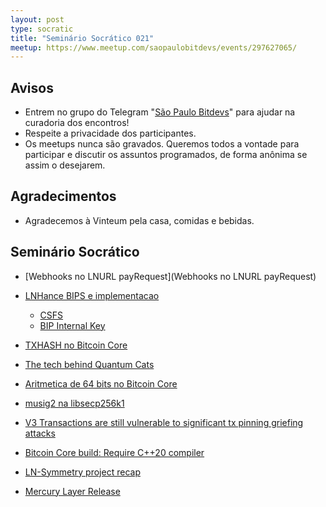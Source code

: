 ```yaml
---
layout: post
type: socratic
title: "Seminário Socrático 021"
meetup: https://www.meetup.com/saopaulobitdevs/events/297627065/
---
```


## Avisos

- Entrem no grupo do Telegram "[São Paulo Bitdevs](https://t.me/joinchat/lHusQ1bV9fUyNDY5)" para ajudar na curadoria dos encontros!
- Respeite a privacidade dos participantes.
- Os meetups nunca são gravados. Queremos todos a vontade para participar e discutir os assuntos programados, de forma anônima se assim o desejarem.

## Agradecimentos

- Agradecemos à Vinteum pela casa, comidas e bebidas.

## Seminário Socrático

* [Webhooks no LNURL payRequest](Webhooks no LNURL payRequest)

* [LNHance BIPS e implementacao](https://delvingbitcoin.org/t/lnhance-bips-and-implementation/376)
    * [CSFS](https://github.com/bitcoin/bips/pull/1535)
    * [BIP Internal Key](https://github.com/bitcoin/bips/pull/1534)

* [TXHASH no Bitcoin Core](https://github.com/bitcoin/bitcoin/pull/29050)
* [The tech behind Quantum Cats](https://twitter.com/rot13maxi/status/1745983083608789345)
* [Aritmetica de 64 bits no Bitcoin Core](https://delvingbitcoin.org/t/64-bit-arithmetic-soft-fork/397/3)
* [musig2 na libsecp256k1](https://github.com/bitcoin-core/secp256k1/pull/1479)
* [V3 Transactions are still vulnerable to significant tx pinning griefing attacks](https://lists.linuxfoundation.org/pipermail/bitcoin-dev/2023-December/022211.html)
* [Bitcoin Core build: Require C++20 compiler](https://github.com/bitcoin/bitcoin/pull/28349)
* [LN-Symmetry project recap](https://delvingbitcoin.org/t/ln-symmetry-project-recap/359/1)
* [Mercury Layer Release](https://mercurylayer.com/)
